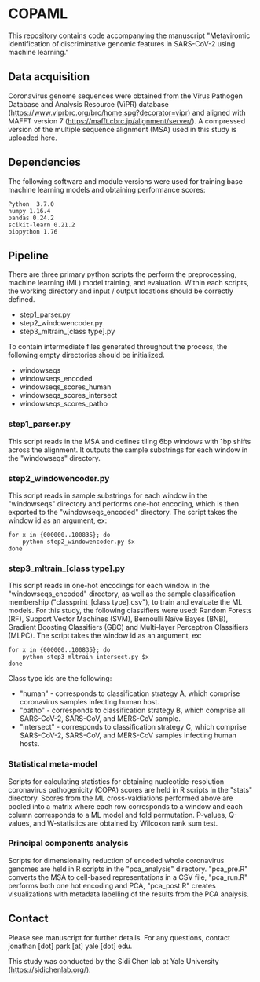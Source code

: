 # COPAML

This repository contains code accompanying the manuscript "Metaviromic identification of discriminative genomic features in SARS-CoV-2 using machine learning."

## Data acquisition
Coronavirus genome sequences were obtained from the Virus Pathogen Database and Analysis Resource (ViPR) database (https://www.viprbrc.org/brc/home.spg?decorator=vipr) and aligned with MAFFT version 7 (https://mafft.cbrc.jp/alignment/server/). A compressed version of the multiple sequence alignment (MSA) used in this study is uploaded here.

## Dependencies
The following software and module versions were used for training base machine learning models and obtaining performance scores:
```
Python  3.7.0
numpy 1.16.4   
pandas 0.24.2
scikit-learn 0.21.2  
biopython 1.76 
```
## Pipeline
There are three primary python scripts the perform the preprocessing, machine learning (ML) model training, and evaluation. Within each scripts, the working directory and input / output locations should be correctly defined.
* step1_parser.py
* step2_windowencoder.py
* step3_mltrain_[class type].py

To contain intermediate files generated throughout the process, the following empty directories should be initialized.
* windowseqs
* windowseqs_encoded
* windowseqs_scores_human
* windowseqs_scores_intersect
* windowseqs_scores_patho

### step1_parser.py
This script reads in the MSA and defines tiling 6bp windows with 1bp shifts across the alignment. It outputs the sample substrings for each window in the "windowseqs" directory.

### step2_windowencoder.py
This script reads in sample substrings for each window in the "windowseqs" directory and performs one-hot encoding, which is then exported to the  "windowseqs_encoded" directory. The script takes the window id as an argument, ex:
```
for x in {000000..100835}; do
    python step2_windowencoder.py $x
done
```

### step3_mltrain_[class type].py
This script reads in one-hot encodings for each window in the "windowseqs_encoded" directory, as well as the sample classification membership ("classprint_[class type].csv"), to train and evaluate the ML models. For this study, the following classifiers were used: Random Forests (RF), Support Vector Machines (SVM), Bernoulli Naïve Bayes (BNB), Gradient Boosting Classifiers (GBC) and Multi-layer Perceptron Classifiers (MLPC). The script takes the window id as an argument, ex:
```
for x in {000000..100835}; do
    python step3_mltrain_intersect.py $x
done
```

Class type ids are the following:
* "human" - corresponds to classification strategy A, which comprise coronavirus samples infecting human host.
* "patho" - corresponds to classification strategy B, which comprise all SARS-CoV-2, SARS-CoV, and MERS-CoV sample.
* "intersect" - corresponds to classification strategy C, which comprise SARS-CoV-2, SARS-CoV, and MERS-CoV samples infecting human hosts.


### Statistical meta-model
Scripts for calculating statistics for obtaining nucleotide-resolution coronavirus pathogenicity (COPA) scores are held in R scripts in the "stats" directory. Scores from the ML cross-valdiations performed above are pooled into a matrix where each row corresponds to a window and each column corresponds to a ML model and fold permutation. P-values, Q-values, and W-statistics are obtained by Wilcoxon rank sum test.


### Principal components analysis
Scripts for dimensionality reduction of encoded whole coronavirus genomes are held in R scripts in the "pca_analysis" directory. "pca_pre.R" converts the MSA to cell-based representations in a CSV file, "pca_run.R" performs both one hot encoding and PCA, "pca_post.R" creates visualizations with metadata labelling of the results from the PCA analysis.


## Contact
Please see manuscript for further details. For any questions, contact jonathan [dot] park [at] yale [dot] edu.

This study was conducted by the Sidi Chen lab at Yale University (https://sidichenlab.org/).
